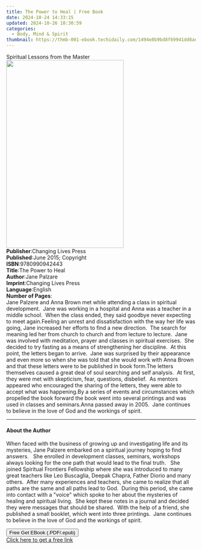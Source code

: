 ```yaml
---
title: The Power to Heal | Free Book
date: 2024-10-24 14:33:15
updated: 2024-10-26 10:30:59
categories:
  - Body, Mind & Spirit
thumbnail: https://thmb-001-ebook.techidaily.com/1494e8b9bd8f69941dd8ae70d41dfb073d139f3b202ae2caf0c74191f962af2e.jpg
---
```

<main id="book-container">
  <div class="flex flex-col">
    <div class="book-brief flex-1 py-6 px-4 sm:p-6 md:py-10 md:px-8">
      <!-- brief-->
      <div class="book-brief-main">Spiritual Lessons from the Master</div>
    </div>
    <div
      class="book-meta-info flex-1 grid gap-4 col-start-1 col-end-3 row-start-1 sm:mb-6 sm:grid-cols-4 lg:gap-6 lg:col-start-2 lg:row-end-6 lg:row-span-6 lg:mb-0"
    >
      <div
        class="book-meta-info-left place-content-center mt-4 p-4 text-sm leading-6 col-start-2 col-span-2 dark:text-slate-400"
      >
        <img
          class="w-full h-500 object-cover rounded-lg sm:h-255 sm:col-span-2 lg:col-span-full"
          src="https://img-001-ebook.techidaily.com/bec8870d8f27084c37d693677fde63b6fd8a0da95f8cc29811fd6178f1ce875e.jpg"
          alt=""
          width="312"
          height="500"
        />
      </div>
      <div
        class="book-meta-info-right mt-2 col-start-1 row-start-2 col-span-3 self-center"
      >
        <!-- meta data  -->
        <div class="flex flex-col px-4 md:px-8">
          <div class="flex-1">
            <strong>Publisher</strong>:<span class="px-2"
              >Changing Lives Press</span
            >
          </div>
          <div class="flex-1">
            <strong>Published</strong>:<span class="px-2"
              >June 2015; Copyright</span
            >
          </div>
          <div class="flex-1">
            <strong>ISBN</strong>:<span class="px-2">9780990942443</span>
          </div>
          <div class="flex-1">
            <strong>Title</strong>:<span class="px-2">The Power to Heal</span>
          </div>
          <div class="flex-1">
            <strong>Author</strong>:<span class="px-2">Jane Palzare</span>
          </div>
          <div class="flex-1">
            <strong>Imprint</strong>:<span class="px-2"
              >Changing Lives Press</span
            >
          </div>
          <div class="flex-1">
            <strong>Language</strong>:<span class="px-2">English</span>
          </div>
          <div class="flex-1">
            <strong>Number of Pages</strong>:<span class="px-2"></span>
          </div>
        </div>
      </div>
    </div>
    <div class="book-description flex-1 py-6 px-4 sm:p-6 md:py-10 md:px-8">
      <div class="book-description-main">
        <div accordion-content="" id="description">
          Jane Palzere and Anna Brown met while attending a class in spiritual
          development.&nbsp; Jane was working in a hospital and Anna was a
          teacher in a middle school.&nbsp; When the class ended, they said
          goodbye never expecting to meet again.Feeling an unrest and
          dissatisfaction with the way her life was going, Jane increased her
          efforts to find a new direction.&nbsp; The search for meaning led her
          from church to church and from lecture to lecture. &nbsp;Jane was
          involved with meditation, prayer and classes in spiritual
          exercises.&nbsp; She decided to try fasting as a means of
          strengthening her discipline.&nbsp; At this point, the letters began
          to arrive.&nbsp; Jane was surprised by their appearance and even more
          so when she was told that she would work with Anna Brown and that
          these letters were to be published in book form.The letters themselves
          caused a great deal of soul searching and self analysis.&nbsp; At
          first, they were met with skepticism, fear, questions,
          disbelief.&nbsp; As mentors appeared who encouraged the sharing of the
          letters, they were able to accept what was happening.By a series of
          events and circumstances which propelled the book forward the book
          went into several printings and was used in classes and seminars.Anna
          passed away in 2005.&nbsp; Jane continues to believe in the love of
          God and the workings of spirit.
        </div>
        <div class="accordion-fader"></div>
      </div>
    </div>
    <div class="book-excerpts flex-1 py-6 px-4 sm:p-6 md:py-10 md:px-8">
      <!-- excerpts-->
      <div class="book-excerpts-main">
        <hr />
        <h4 class="placeholder placeholder-heading">
          <span>About the Author</span>
        </h4>
        <p>
          When faced with the business of growing up and investigating life and
          its mysteries, Jane Palzere embarked on a spiritual journey hoping to
          find answers. &nbsp; She enrolled in development classes, seminars,
          workshops always looking for the one path that would lead to the final
          truth. &nbsp; She joined Spiritual Frontiers Fellowship where she was
          introduced to many great teachers like Leo Buscaglia, Deepak Chapra,
          Father Diorio and many others.&nbsp; After many experiences and
          teachers, she came to realize that all paths are the same and all
          paths lead to God.&nbsp; During this period, she came into contact
          with a "voice" which spoke to her about the mysteries of healing and
          spiritual living.&nbsp; She kept these notes in a journal and decided
          they were messages that should be shared.&nbsp; With the help of a
          friend, she published a small booklet, which went into three
          printings.&nbsp; Jane continues to believe in the love of God and the
          workings of spirit.
        </p>
      </div>
    </div>
    <div
      class="book-about-author flex-1 py-6 px-4 sm:p-6 md:py-10 md:px-8"
    ></div>
    <div class="book-free-get flex-1 py-6 px-4 sm:p-6 md:py-10 md:px-8">
      <button
        id="btn-free-get"
        class="bg-blue-500 hover:bg-blue-700 text-white font-bold py-2 px-4 rounded"
      >
        Free Get EBook (.PDF/.epub)
      </button>
      <div id="countdown-display" class="px-2 text-lg mt-2"></div>
      <a
        id="free-link"
        class="hidden bg-blue-500 hover:bg-blue-700 text-white font-bold py-2 px-4 rounded"
        href="https://www.ebooks.com/en-us/book/209678098/the-power-to-heal/jane-palzare/"
        target="_blank"
        >Click here to get a free link</a
      >
    </div>
    <script>
      let countdownTime = 0;
      let countdownInterval = null;
      document
        .getElementById('btn-free-get')
        .addEventListener('click', startCountdown);
      function startCountdown() {
        countdownTime = new Date().getTime() + 60000 * 3;
        countdownInterval = setInterval(updateCountdown, 1000);
        document.getElementById('btn-free-get').disabled = true;
        document
          .getElementById('btn-free-get')
          .classList.add('bg-gray-500', 'cursor-not-allowed');
      }
      function updateCountdown() {
        let currentTime = new Date().getTime();
        let timeLeft = countdownTime - currentTime;
        let secondsLeft = Math.floor(timeLeft / 1000);
        document.getElementById('countdown-display').innerHTML =
          `Remaining time: ${secondsLeft} seconds.`;
        if (secondsLeft <= 0) {
          clearInterval(countdownInterval);
          document.getElementById('btn-free-get').classList.add('hidden');
          document.getElementById('free-link').classList.remove('hidden');
          document.getElementById('countdown-display').innerHTML = '';
        }
      }
    </script>
  </div>
</main>
